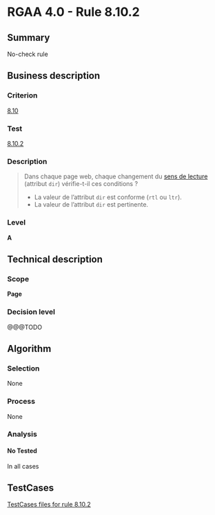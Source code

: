 # RGAA 4.0 - Rule 8.10.2

## Summary
No-check rule


## Business description

### Criterion
[8.10](https://www.numerique.gouv.fr/publications/rgaa-accessibilite/methode/criteres/#crit-8-10)

### Test
[8.10.2](https://www.numerique.gouv.fr/publications/rgaa-accessibilite/methode/criteres/#test-8-10-2)

### Description
> Dans chaque page web, chaque changement du [sens de lecture](https://www.numerique.gouv.fr/publications/rgaa-accessibilite/methode/glossaire/#sens-de-lecture) (attribut `dir`) vérifie-t-il ces conditions ?
> 
> * La valeur de l’attribut `dir` est conforme (`rtl` ou `ltr`).
> * La valeur de l’attribut `dir` est pertinente.

### Level
**A**


## Technical description

### Scope
**Page**

### Decision level
@@@TODO


## Algorithm

### Selection
None

### Process
None

### Analysis

#### No Tested
In all cases


##  TestCases

[TestCases files for rule 8.10.2](https://gitlab.com/asqatasun/Asqatasun/-/tree/v5/rules/rules-rgaa4.0/src/test/resources/testcases/rgaa40//Rgaa40Rule081002/)


